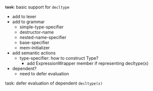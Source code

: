 ~~task~~: basic support for `decltype`
  * add to lexer
  * add to grammar
    * simple-type-specifier
    * destructor-name
    * nested-name-specifier
    * base-specifier
    * mem-initializer
  * add semantic actions
    * type-specifier: how to construct Type?
      * add ExpressionWrapper member if representing decltype(x)
  * dependent?
    * need to defer evaluation

task: defer evaluation of dependent `decltype(x)`